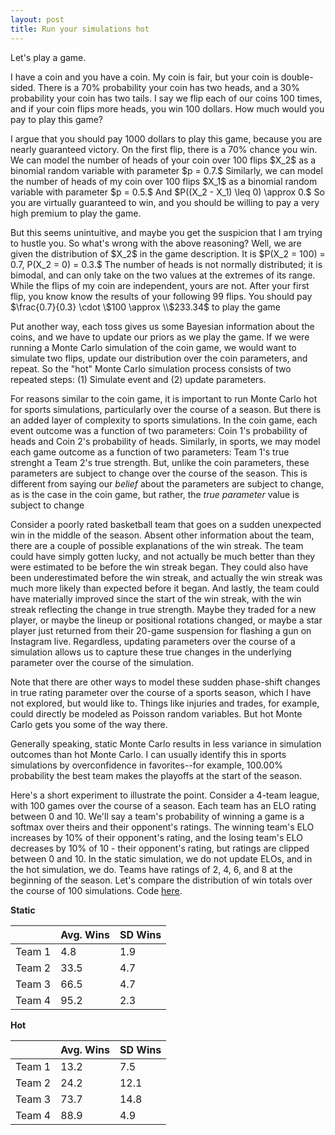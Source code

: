 ```yaml
---
layout: post
title: Run your simulations hot
---
```


Let's play a game.

I have a coin and you have a coin. My coin is fair, but your coin is double-sided. There is a 70% probability your coin has two heads, and a 30% probability your coin has two tails. I say we flip each of our coins 100 times, and if your coin flips more heads, you win 100 dollars. How much would you pay to play this game?

I argue that you should pay 1000 dollars to play this game, because you are nearly guaranteed victory. On the first flip, there is a 70% chance you win. We can model the number of heads of your coin over 100 flips \$X_2\$ as a binomial random variable with parameter \$p = 0.7.\$ Similarly, we can model the number of heads of my coin over 100 flips \$X_1\$ as a binomial random variable with parameter \$p = 0.5.\$ And \$P((X_2 - X_1) \leq 0) \approx 0.\$ So you are virtually guaranteed to win, and you should be willing to pay a very high premium to play the game.

But this seems unintuitive, and maybe you get the suspicion that I am trying to hustle you. So what's wrong with the above reasoning? Well, we are given the distribution of \$X_2\$ in the game description. It is \$P(X_2 = 100) = 0.7, P(X_2 = 0) = 0.3.\$ The number of heads is not normally distributed; it is bimodal, and can only take on the two values at the extremes of its range. While the flips of my coin are independent, yours are not. After your first flip, you know know the results of your following 99 flips. You should pay \$\frac{0.7}{0.3} \cdot \\$100 \approx \\$233.34\$ to play the game

Put another way, each toss gives us some Bayesian information about the coins, and we have to update our priors as we play the game. If we were running a Monte Carlo simulation of the coin game, we would want to simulate two flips, update our distribution over the coin parameters, and repeat. So the "hot" Monte Carlo simulation process consists of two repeated steps: (1) Simulate event and (2) update parameters.

For reasons similar to the coin game, it is important to run Monte Carlo hot for sports simulations, particularly over the course of a season. But there is an added layer of complexity to sports simulations. In the coin game, each event outcome was a function of two parameters: Coin 1's probability of heads and Coin 2's probability of heads. Similarly, in sports, we may model each game outcome as a function of two parameters: Team 1's true strenght a Team 2's true strength. But, unlike the coin parameters, these parameters are subject to change over the course of the season. This is different from saying our *belief* about the parameters are subject to change, as is the case in the coin game, but rather, the *true parameter* value is subject to change

Consider a poorly rated basketball team that goes on a sudden unexpected win in the middle of the season. Absent other information about the team, there are a couple of possible explanations of the win streak. The team could have simply gotten lucky, and not actually be much better than they were estimated to be before the win streak began. They could also have been underestimated before the win streak, and actually the win streak was much more likely than expected before it began. And lastly, the team could have materially improved since the start of the win streak, with the win streak reflecting the change in true strength. Maybe they traded for a new player, or maybe the lineup or positional rotations changed, or maybe a star player just returned from their 20-game suspension for flashing a gun on Instagram live. Regardless, updating parameters over the course of a simulation allows us to capture these true changes in the underlying parameter over the course of the simulation.

Note that there are other ways to model these sudden phase-shift changes in true rating parameter over the course of a sports season, which I have not explored, but would like to. Things like injuries and trades, for example, could directly be modeled as Poisson random variables. But hot Monte Carlo gets you some of the way there.

Generally speaking, static Monte Carlo results in less variance in simulation outcomes than hot Monte Carlo. I can usually identify this in sports simulations by overconfidence in favorites--for example, 100.00% probability the best team makes the playoffs at the start of the season.

Here's a short experiment to illustrate the point. Consider a 4-team league, with 100 games over the course of a season. Each team has an ELO rating between 0 and 10. We'll say a team's probability of winning a game is a softmax over theirs and their opponent's ratings. The winning team's ELO increases by 10% of their opponent's rating, and the losing team's ELO decreases by 10% of 10 - their opponent's rating, but ratings are clipped between 0 and 10. In the static simulation, we do not update ELOs, and in the hot simulation, we do. Teams have ratings of 2, 4, 6, and 8 at the beginning of the season. Let's compare the distribution of win totals over the course of 100 simulations. Code [here](https://github.com/xocelyk/elo-monte-carlo).

**Static**
<table>
    <thead>
        <tr>
            <th></th> <!-- Blank header for the row names -->
            <th>Avg. Wins</th>
            <th>SD Wins</th>
        </tr>
    </thead>
    <tbody>
        <tr>
            <td>Team 1</td>
            <td>4.8</td>
            <td>1.9</td>
        </tr>
        <tr>
            <td>Team 2</td>
            <td>33.5</td>
            <td>4.7</td>
        </tr>
        <tr>
            <td>Team 3</td>
            <td>66.5</td>
            <td>4.7</td>
        </tr>
        <tr>
            <td>Team 4</td>
            <td>95.2</td>
            <td>2.3</td>
        </tr>
    </tbody>
</table>


**Hot**
<table>
    <thead>
        <tr>
            <th></th> <!-- Blank header for the row names -->
            <th>Avg. Wins</th>
            <th>SD Wins</th>
        </tr>
    </thead>
    <tbody>
        <tr>
            <td>Team 1</td>
            <td>13.2</td>
            <td>7.5</td>
        </tr>
        <tr>
            <td>Team 2</td>
            <td>24.2</td>
            <td>12.1</td>
        </tr>
        <tr>
            <td>Team 3</td>
            <td>73.7</td>
            <td>14.8</td>
        </tr>
        <tr>
            <td>Team 4</td>
            <td>88.9</td>
            <td>4.9</td>
        </tr>
    </tbody>
</table>
